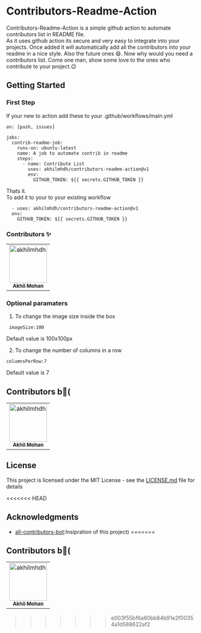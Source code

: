 # Contributors-Readme-Action

Contributors-Readme-Action is a simple github action to automate contributors list in README file.<br>
As it uses github action its secure and very easy to integrate into your projects. Once added it will automatically add all the contributors into your readme in a nice style. Also the future ones :smile:. Now why would you need a contributors list. Come one man, show some love to the ones who contribute to your project.:wink:

## Getting Started

### First Step

If your new to action add these to your .github/workflows/main.yml

```
on: [push, issues]

jobs:
  contrib-readme-job:
    runs-on: ubuntu-latest
    name: A job to automate contrib in readme
    steps:
      - name: Contribute List
        uses: akhilmhdh/contributors-readme-action@v1
        env:
          GITHUB_TOKEN: ${{ secrets.GITHUB_TOKEN }}
```

Thats it.<br>
To add it to your to your existing workflow

```
  - uses: akhilmhdh/contributors-readme-action@v1
  env:
    GITHUB_TOKEN: ${{ secrets.GITHUB_TOKEN }}
```

### Contributors ✨
<table>
<tr>
                <td align="center">
                    <a href="https://github.com/akhilmhdh">
                        <img src="https://avatars1.githubusercontent.com/u/31166322?v=4" width="100;" alt="akhilmhdh"/>
                        <br />
                        <sub><b>Akhil Mohan</b></sub>
                    </a>
                </td>
</tr>
</table>


### Optional paramaters

1. To change the image size inside the box

```
 imageSize:100
```

Default value is 100x100px

2. To change the number of columns in a row

```
columnsPerRow:7
```

Default value is 7

## Contributors b(

<table>
<tr>
                <td align="center">
                    <a href="https://github.com/akhilmhdh">
                        <img src="https://avatars1.githubusercontent.com/u/31166322?v=4" width="100;" alt="akhilmhdh"/>
                        <br />
                        <sub><b>Akhil Mohan</b></sub>
                    </a>
                </td>
</tr>
</table>

## License

This project is licensed under the MIT License - see the [LICENSE.md](LICENSE.md) file for details

<<<<<<< HEAD
## Acknowledgments

- [all-contributors-bot](https://github.com/all-contributors/all-contributors):Insipration of this project)
=======
## Contributors b(
<table>
<tr>
                <td align="center">
                    <a href="https://github.com/akhilmhdh">
                        <img src="https://avatars1.githubusercontent.com/u/31166322?v=4" width="100;" alt="akhilmhdh"/>
                        <br />
                        <sub><b>Akhil Mohan</b></sub>
                    </a>
                </td>
</tr>
</table>

>>>>>>> e003f55bf6a60bb84b91e2f00354a1d588622af2
